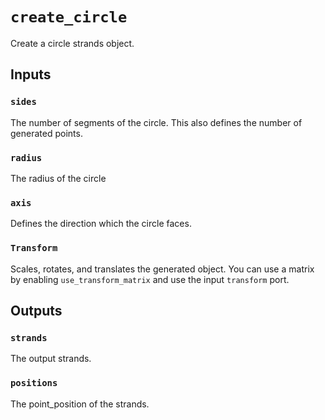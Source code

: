 # `create_circle`

Create a circle strands object.

## Inputs

### `sides`
The number of segments of the circle. This also defines the number of generated points.

### `radius`
The radius of the circle

### `axis`
Defines the direction which the circle faces.

### `Transform`
Scales, rotates, and translates the generated object. You can use a matrix by enabling `use_transform_matrix` and use the input `transform` port.

## Outputs

### `strands`
The output strands.

### `positions`
The point_position of the strands.